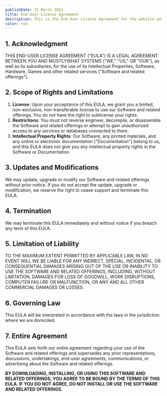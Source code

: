 ```yaml
---
publishDate: 15 March 2023
title: End User License Agreement
description: This is the End User License Agreement for the website and software.
color: red
---
```


## 1. Acknowledgment

THIS END-USER LICENSE AGREEMENT ("EULA") IS A LEGAL AGREEMENT BETWEEN YOU AND MOSTLYWHAT SYSTEMS ("WE," "US," OR "OUR"), as well as its subsidiaries, for the use of its Intellectual Properties, Software, Hardware, Games and other related services ("Software and related offerings"). 

## 2. Scope of Rights and Limitations
1. **License**: Upon your acceptance of this EULA, we grant you a limited, non-exclusive, non-transferable license to use our Software and related offerings. You do not have the right to sublicense your rights.
2. **Restrictions**: You must not reverse engineer, decompile, or disassemble the Software and related offerings or attempt to gain unauthorized access to any services or databases connected to them.
3. **Intellectual Property Rights**: Our Software, any printed materials, and any online or electronic documentation ("Documentation") belong to us, and this EULA does not give you any intellectual property rights in the Software or Documentation.

## 3. Updates and Modifications

We may update, upgrade or modify our Software and related offerings without prior notice. If you do not accept the update, upgrade or modification, we reserve the right to cease support and terminate this EULA.

## 4. Termination

We may terminate this EULA immediately and without notice if you breach any term of this EULA.

## 5. Limitation of Liability

TO THE MAXIMUM EXTENT PERMITTED BY APPLICABLE LAW, IN NO EVENT WILL WE BE LIABLE FOR ANY INDIRECT, SPECIAL, INCIDENTAL, OR CONSEQUENTIAL DAMAGES ARISING OUT OF THE USE OR INABILITY TO USE THE SOFTWARE AND RELATED OFFERINGS, INCLUDING, WITHOUT LIMITATION, DAMAGES FOR LOSS OF GOODWILL, WORK DISRUPTIONS, COMPUTER FAILURE OR MALFUNCTION, OR ANY AND ALL OTHER COMMERCIAL DAMAGES OR LOSSES.

## 6. Governing Law

This EULA will be interpreted in accordance with the laws in the jurisdiction where we are domiciled.

## 7. Entire Agreement

This EULA sets forth our entire agreement regarding your use of the Software and related offerings and supersedes any prior representations, discussions, undertakings, end-user agreements, communications, or advertising about the Software and related offerings.

**BY DOWNLOADING, INSTALLING, OR USING THIS SOFTWARE AND RELATED OFFERINGS, YOU AGREE TO BE BOUND BY THE TERMS OF THIS EULA. IF YOU DO NOT AGREE, DO NOT INSTALL OR USE THE SOFTWARE AND RELATED OFFERINGS.**
